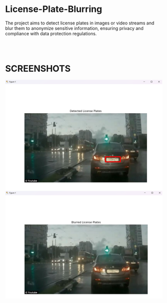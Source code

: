# License-Plate-Blurring
The project aims to detect license plates in images or video streams and blur them to anonymize sensitive information, ensuring privacy and compliance with data protection regulations.

<br />
<br />
<h1>SCREENSHOTS</h1>
<img src="preview/sc1.png" />
<img src="preview/sc2.png"/>
